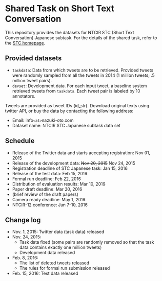 # Shared Task on Short Text Conversation

This repository provides the datasets for NTCIR STC (Short Text Conversation)
Japanese subtask.  For the details of the shared task, refer to the
[STC homepage](http://ntcir12.noahlab.com.hk/stc.htm).

## Provided datasets

- `taskdata`: Data from which tweets are to be retrieved. 
  Provided tweets were randomly sampled from all the tweets in 2014
  (1 million tweets; .5 million tweet pairs).
- `devset`: Development data.  For each input tweet, a baseline system
  retrieved tweets from `taskdata`.  Each tweet pair is labeled by 10
  annotators.

Tweets are provided as tweet IDs (id_str).  Download original texts
using twitter API, or buy the data by contacting the following
address:

* Email: info`<at>`nazuki-oto.com
* Dataset name: NTCIR STC Japanese subtask data set

## Schedule

* Release of the Twitter data and starts accepting registration: Nov 01, 2015
* Release of the development data: ~~Nov 20, 2015~~ Nov 24, 2015
* Registration deadline of STC Japanese task: Jan 15, 2016
* Release of the test data: Feb 15, 2016
* Formal run deadline: Feb 22, 2016
* Distribution of evaluation results: Mar 10, 2016
* Paper draft deadline: Mar 20, 2016
* (brief review of the draft papers)
* Camera ready deadline: May 1, 2016
* NTCIR-12 conference: Jun 7-10, 2016

## Change log

* Nov. 1, 2015: Twitter data (task data) released
* Nov. 24, 2015:
  * Task data fixed (some pairs are randomly removed so that the task data
    contains exactly one million tweets)
  * Development data released
* Feb. 8, 2016:
  * The list of deleted tweets released
  * The rules for formal run submission released
* Feb. 15, 2016: Test data released
